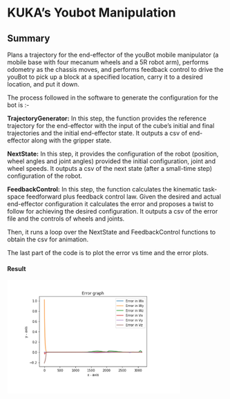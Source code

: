 # KUKA’s Youbot Manipulation

## Summary

Plans a trajectory for the end-effector of the youBot mobile manipulator (a mobile base with four mecanum wheels and a 5R robot arm), performs odometry as the chassis moves, and performs feedback control to drive the youBot to pick up a block at a specified location, carry it to a desired location, and put it down. 

The process followed in the software to generate the configuration for the bot is :-

**TrajectoryGenerator:** In this step, the function provides the reference trajectory for the end-effector with the input of the cube’s initial and final trajectories and the initial end-effector state. It outputs a csv of end-effector along with the gripper state.

**NextState:** In this step, it provides the configuration of the robot (position, wheel angles and joint angles) provided the initial configuration, joint and wheel speeds. It outputs a csv of the next state (after a small-time step) configuration of the robot.

**FeedbackControl:** In this step, the function calculates the kinematic task-space feedforward plus feedback control law. Given the desired and actual end-effector configuration it calculates the error and proposes a twist to follow for achieving the desired configuration. It outputs a csv of the error file and the controls of wheels and joints.

Then, it runs a loop over the NextState and FeedbackControl functions to obtain the csv for animation.

The last part of the code is to plot the error vs time and the error plots.

#### Result

<img src="Media/Error Plot.png" width="400">